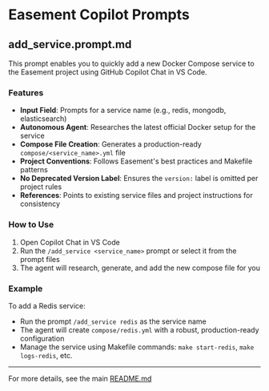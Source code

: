 # Easement Copilot Prompts

## add_service.prompt.md

This prompt enables you to quickly add a new Docker Compose service to the Easement project using GitHub Copilot Chat in VS Code.

### Features
- **Input Field**: Prompts for a service name (e.g., redis, mongodb, elasticsearch)
- **Autonomous Agent**: Researches the latest official Docker setup for the service
- **Compose File Creation**: Generates a production-ready `compose/<service_name>.yml` file
- **Project Conventions**: Follows Easement's best practices and Makefile patterns
- **No Deprecated Version Label**: Ensures the `version:` label is omitted per project rules
- **References**: Points to existing service files and project instructions for consistency

### How to Use
1. Open Copilot Chat in VS Code
2. Run the `/add_service <service_name>` prompt or select it from the prompt files
4. The agent will research, generate, and add the new compose file for you

### Example
To add a Redis service:
- Run the prompt  `/add_service redis` as the service name
- The agent will create `compose/redis.yml` with a robust, production-ready configuration
- Manage the service using Makefile commands: `make start-redis`, `make logs-redis`, etc.

---
For more details, see the main [README.md](./README.md)
